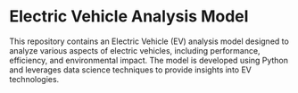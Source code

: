 # Electric Vehicle Analysis Model
This repository contains an Electric Vehicle (EV) analysis model designed to analyze various aspects of electric vehicles, including performance, efficiency, and environmental impact. The model is developed using Python and leverages data science techniques to provide insights into EV technologies.
